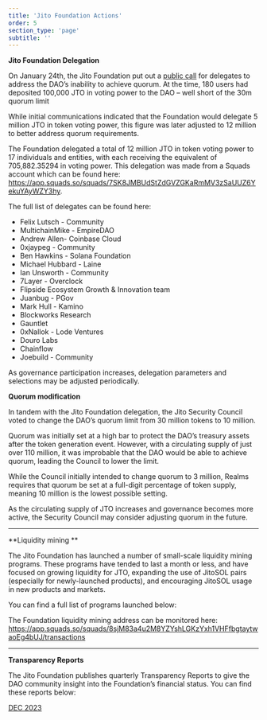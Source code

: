 ```yaml
---
title: 'Jito Foundation Actions'
order: 5
section_type: 'page'
subtitle: ''
---
```



**Jito Foundation Delegation**

On January 24th, the Jito Foundation put out a [<u>public call</u>](https://www.jito.network/blog/community-call-for-jito-dao-delegates/) for delegates to address the DAO’s inability to achieve quorum. At the time, 180 users had deposited 100,000 JTO in voting power to the DAO – well short of the 30m quorum limit

While initial communications indicated that the Foundation would delegate 5 million JTO in token voting power, this figure was later adjusted to 12 million to better address quorum requirements. 

The Foundation delegated a total of 12 million JTO in token voting power to 17 individuals and entities, with each receiving the equivalent of 705,882.35294 in voting power. This delegation was made from a Squads account which can be found here: [<u>https://app.squads.so/squads/7SK8JMBUdStZdGVZGKaRmMV3zSaUUZ6YekuYAyWZY3hy</u>](https://app.squads.so/squads/7SK8JMBUdStZdGVZGKaRmMV3zSaUUZ6YekuYAyWZY3hy).  

The full list of delegates can be found here: 

- Felix Lutsch - Community
- MultichainMike - EmpireDAO
- Andrew Allen- Coinbase Cloud
- 0xjaypeg - Community
- Ben Hawkins - Solana Foundation
- Michael Hubbard - Laine
- Ian Unsworth - Community
- 7Layer - Overclock
- Flipside Ecosystem Growth & Innovation team
- Juanbug - PGov
- Mark Hull - Kamino
- Blockworks Research
- Gauntlet
- 0xNallok - Lode Ventures
- Douro Labs
- Chainflow
- Joebuild - Community

As governance participation increases, delegation parameters and selections may be adjusted periodically. 

**Quorum modification**

In tandem with the Jito Foundation delegation, the Jito Security Council voted to change the DAO’s quorum limit from 30 million tokens to 10 million. 

Quorum was initially set at a high bar to protect the DAO’s treasury assets after the token generation event. However, with a circulating supply of just over 110 million, it was improbable that the DAO would be able to achieve quorum, leading the Council to lower the limit. 

While the Council initially intended to change quorum to 3 million, Realms requires that quorum be set at a full-digit percentage of token supply, meaning 10 million is the lowest possible setting. 

As the circulating supply of JTO increases and governance becomes more active, the Security Council may consider adjusting quorum in the future. 

****

**Liquidity mining **

The Jito Foundation has launched a number of small-scale liquidity mining programs. These programs have tended to last a month or less, and have focused on growing liquidity for JTO, expanding the use of JitoSOL pairs (especially for newly-launched products), and encouraging JitoSOL usage in new products and markets. 

You can find a full list of programs launched below: 

<!-- Fallback: type=table -->

The Foundation liquidity mining address can be monitored here: [<u>https://app.squads.so/squads/8sjM83a4u2M8YZYshLGKzYxh1VHFfbgtaytwaoEg4bUJ/transactions</u>](https://app.squads.so/squads/8sjM83a4u2M8YZYshLGKzYxh1VHFfbgtaytwaoEg4bUJ/transactions) 

****

**Transparency Reports**

The Jito Foundation publishes quarterly Transparency Reports to give the DAO community insight into the Foundation’s financial status. You can find these reports below: 

[DEC 2023](https://drive.google.com/file/d/15Xh2I8J6sGDNq_Aqtjk0mll-6KmFkD7B/view?usp=sharing)

